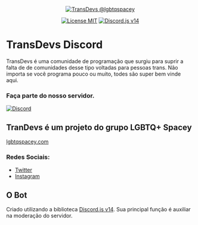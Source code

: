 <p align="center">
<a href="#"><img alt="TransDevs @lgbtqspacey" src="https://i.imgur.com/wMtsnOj.png"></a>
</p>

<p align="center">
<a href="https://github.com/ashtrindade/transdevs-bot/blob/main/LICENSE.md"><img alt="License MIT" src="https://img.shields.io/apm/l/atomic-design-ui.svg?"></a>
<a href="https://github.com/discordjs/guide"><img alt="Discord.js v14" src="https://img.shields.io/badge/Discord.js-v14-7289da"><a/>
</p>

# TransDevs Discord

TransDevs é uma comunidade de programação que surgiu para suprir a falta de de comunidades desse tipo voltadas para pessoas trans.
Não importa se você programa pouco ou muito, todes são super bem vinde aqui.

### Faça parte do nosso servidor.
<a href="https://discord.gg/JSjPhFzxmx"><img alt="Discord" src="https://img.shields.io/badge/Convite-Discord-7289da"></a>

## TranDevs é um projeto do grupo LGBTQ+ Spacey

[lgbtqspacey.com](https://lgbtqspacey.com)

### Redes Sociais:
- [Twitter](https://twitter.com/lgbtqspacey)
- [Instagram](https://www.instagram.com/lgbtqspacey/)

## O Bot

Criado utilizando a biblioteca [Discord.js v14](https://github.com/discordjs/guide). Sua principal função é auxiliar na moderação do servidor.
